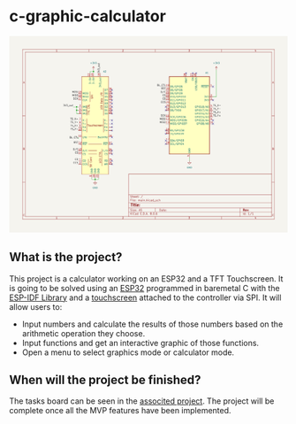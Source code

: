 # c-graphic-calculator

![](assets/project_schematic.png)

## What is the project?

This project is a calculator working on an ESP32 and a TFT Touchscreen.
It is going to be solved using an [ESP32][esp32 docs] programmed in
baremetal C with the [ESP-IDF Library][ESP-IDF API] and a
[touchscreen][TS docs] attached to the controller via SPI.
It will allow users to:

- Input numbers and calculate the results of those numbers based on the arithmetic operation they choose.
- Input functions and get an interactive graphic of those functions.
- Open a menu to select graphics mode or calculator mode.

## When will the project be finished?

The tasks board can be seen in the [associted project][project].
The project will be complete once all the MVP features have been implemented.

[esp32 docs]: https://learn.adafruit.com/adafruit-esp32-s3-feather
[ESP-IDF API]: https://docs.espressif.com/projects/esp-idf/en/v5.3.1/esp32/api-reference/index.html
[TS docs]: https://learn.adafruit.com/adafruit-3-5-color-320x480-tft-touchscreen-breakout
[project]: https://github.com/users/joelsnz/projects/3
